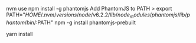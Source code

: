 nvm use
npm install -g phantomjs
Add PhantomJS to PATH > export PATH="$HOME/.nvm/versions/node/v6.2.2/lib/node_modules/phantomjs/lib/phantom/bin/:$PATH"
npm -g install phantomjs-prebuilt



yarn install
